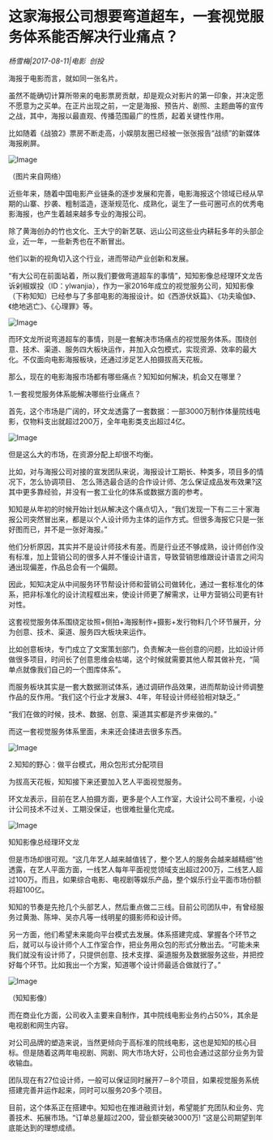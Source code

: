 # 这家海报公司想要弯道超车，一套视觉服务体系能否解决行业痛点？

*杨雪梅|2017-08-11|电影 
                                                创投*

海报于电影而言，就如同一张名片。

虽然不能确切计算所带来的电影票房贡献，却是观众对影片的第一印象，并决定愿不愿意为之买单。在正片出现之前，一定是海报、预告片、剧照、主题曲等的宣传之战，其中，海报以最直观、传播范围最广的性质，起着关键性作用。

比如随着《战狼2》票房不断走高，小娱朋友圈已经被一张张报告“战绩”的新媒体海报刷屏。

![Image](http://si1.go2yd.com/get-image/0FrUvDG2HXk)

（图片来自网络）

近些年来，随着中国电影产业链条的逐步发展和完善，电影海报这个领域已经从早期的山寨、抄袭、粗制滥造，逐渐规范化、成熟化，诞生了一些可圈可点的优秀电影海报，也产生着越来越多专业的海报公司。

除了黄海创办的竹也文化、王大宁的新艺联、远山公司这些业内耕耘多年的头部企业，近一年，一些新秀也在不断冒出。

他们以新的视角切入这个行业，进而带动产业创新和发展。

“有大公司在前面站着，所以我们要做弯道超车的事情”，知知影像总经理环文龙告诉剁椒娱投（ID：ylwanjia），作为一家2016年成立的视觉服务公司，知知影像（下称知知）已经参与了多部电影的海报设计。如《西游伏妖篇》、《功夫瑜伽》、《绝地逃亡》、《心理罪》等。

![Image](http://si1.go2yd.com/get-image/0FrUvKKEHGC)

而环文龙所说弯道超车的事情，则是一套解决市场痛点的视觉服务体系。围绕创意、技术、渠道、服务四大板块运作，并加入众包模式，实现资源、效率的最大化。不仅面向电影海报板块，还通过涉足艺人拍摄拔高天花板。

那么，现在的电影海报市场都有哪些痛点？知知如何解决，机会又在哪里？

1.一套视觉服务体系能解决哪些行业痛点？

首先，这个市场是广阔的，环文龙透露了一套数据：一部3000万制作体量院线电影，仅物料支出就超过200万，全年电影类支出超过4亿。

![Image](http://si1.go2yd.com/get-image/0FrUvEZ2W8m)

但是这么大的市场，在资源分配上却很不均衡。

比如，对与海报公司对接的宣发团队来说，海报设计工期长、种类多，项目多的情况下，怎么协调项目、 怎么筛选最合适的合作设计师、怎么保证成品发布效果?这其中更多靠经验，并没有一套工业化的体系或数据方面的参考。

知知是从年初的时候开始计划从解决这个痛点切入，“我们发现一下有二三十家海报公司突然冒出来，都是以个人设计师为主体的运作方式。但很多海报它只是一张好图而已，并不是一张好海报。”

他们分析原因，其实并不是设计师技术有差。而是行业还不够成熟，设计师创作没有标准，加上营销公司的很多人并不懂设计语言，导致营销思维跟设计语言之间沟通出现偏差，作品总会有一个偏颇。

因此，知知决定从中间服务环节帮设计师和营销公司做转化，通过一套标准化的体系，把非标准化的设计流程框出来，使设计师更了解需求，让甲方营销公司更有针对性。

这套视觉服务体系围绕定妆照+侧拍+海报制作+摄影+发行物料几个环节展开，分为创意、技术、渠道、服务四大板块来运作。

比如创意板块，专门成立了文案策划部门，负责解决一些创意的问题，比如设计师做很多项目，时间长了创意思维会枯竭，这个时候就需要其他人帮其做补充，“简单点就像我们自己的一个图库体系”。

而服务板块其实是一套大数据测试体系，通过调研作品效果，进而帮助设计师调整作品的反作用。“我们这个行业才发展3、4年，年轻设计师经验相对缺乏。”

“我们在做的时候，技术、数据、创意、渠道其实都是齐步来做的。”

而这一套视觉服务体系里面，未来还会揉进去很多东西。

![Image](http://si1.go2yd.com/get-image/0FrUvHmntOy)

2.知知的野心：做平台模式，用众包形式分配项目

为拔高天花板，知知接下来还要加入艺人平面视觉服务。

环文龙表示，目前在艺人拍摄方面，更多是个人工作室，大设计公司不重视，小设计公司技术不过关、工期没保证，也很难批量化完成。

![Image](http://si1.go2yd.com/get-image/0FrUvGeO4mG)

知知影像总经理环文龙

但是市场却很可观。“这几年艺人越来越值钱了，整个艺人的服务会越来越精细”他透露，在艺人平面方面，一线艺人每年平面视觉领域支出超过200万，二线艺人超过100万。而且，如果综合电影、电视剧等娱乐产品，整个娱乐行业平面市场份额将超100亿。

知知的节奏是先抢几个头部艺人，然后重点做二三线。目前公司团队中，有曾经服务过黄渤、陈坤、吴亦凡等一线明星的摄影师和设计师。

另一方面，他们希望未来能向平台模式去发展。体系搭建完成、掌握各个环节之后，就可以与设计师个人工作室合作，把业务用众包的形式分散出去。“可能未来我们就没有设计师了，只提供创意、技术支撑、渠道服务及数据服务这些，并把控好每个环节。比如我出一个方案，知道哪个设计师最适合做就行了。”

![Image](http://si1.go2yd.com/get-image/0FrUvIuiDTc)

（知知影像）

而在商业化方面，公司收入主要来自制作，其中院线电影业务约占50%，其余是电视剧和网生内容。

对公司品牌的塑造来说，当然更倾向于高标准的院线电影，这也是知知的核心目标。但是随着这两年电视剧、网剧、网大市场大好，公司也会通过这部分业务为营收输血。

团队现在有27位设计师，一般可以保证同时展开7－8个项目，如果视觉服务系统搭建完善并运作起来，同时可以服务20多个项目。

目前，这个体系正在搭建中。知知也在推进融资计划，希望能扩充团队和业务、完善技术、拓展市场。“订单总量超过200，营业额突破3000万! ”这是公司期望到年底能达到的理想成绩。


